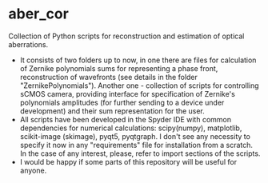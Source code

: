 # aber_cor
Collection of Python scripts for reconstruction and estimation of optical aberrations. 

- It consists of two folders up to now, in one there are files for calculation of Zernike polynomials sums for representing 
a phase front, reconstruction of wavefronts (see details in the folder "ZernikePolynomials"). Another one - collection of 
scripts for controlling sCMOS camera, providing interface for specification of Zernike's polynomials 
amplitudes (for further sending to a device under development) and their sum representation for the user. 
- All scripts have been developed in the Spyder IDE with common dependencies for numerical calculations: scipy(numpy),
matplotlib, scikit-image (skimage), pyqt5, pyqtgraph. I don't see any necessity to specify it now in any "requirements"
file for installation from a scratch. In the case of any interest, please, refer to import sections of the scripts.
- I would be happy if some parts of this repository will be useful for anyone.
